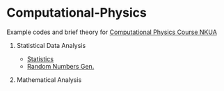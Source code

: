 # Computational-Physics


Example codes and brief theory for [Computational Physics Course NKUA](https://eclass.uoa.gr/courses/PHYS192/)

1. Statistical Data Analysis
   - [Statistics](https://github.com/costpetrides/Computational-Physics/tree/main/Statistics)
   - [Random Numbers Gen.](https://github.com/costpetrides/Computational-Physics/tree/main/Random%20Numbers%20Gen.)

2. Mathematical Αnalysis

